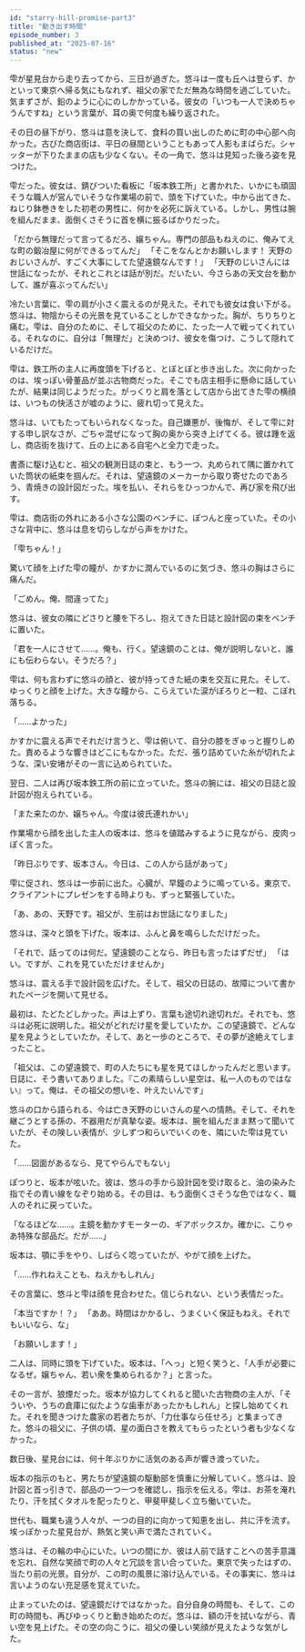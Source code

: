 ```yaml
---
id: "starry-hill-promise-part3"
title: "動き出す時間"
episode_number: 3
published_at: "2025-07-16"
status: "new"
---
```


雫が星見台から走り去ってから、三日が過ぎた。悠斗は一度も丘へは登らず、かといって東京へ帰る気にもなれず、祖父の家でただ無為な時間を過ごしていた。気まずさが、鉛のように心にのしかかっている。彼女の「いつも一人で決めちゃうんですね」という言葉が、耳の奥で何度も繰り返された。

その日の昼下がり、悠斗は意を決して、食料の買い出しのために町の中心部へ向かった。古びた商店街は、平日の昼間ということもあって人影もまばらだ。シャッターが下りたままの店も少なくない。その一角で、悠斗は見知った後ろ姿を見つけた。

雫だった。彼女は、錆びついた看板に「坂本鉄工所」と書かれた、いかにも頑固そうな職人が営んでいそうな作業場の前で、頭を下げていた。中から出てきた、ねじり鉢巻きをした初老の男性に、何かを必死に訴えている。しかし、男性は腕を組んだまま、面倒くさそうに首を横に振るばかりだった。

「だから無理だって言ってるだろ、嬢ちゃん。専門の部品もねえのに、俺みてえな町の鍛冶屋に何ができるってんだ」
「そこをなんとかお願いします！ 天野のおじいさんが、すごく大事にしてた望遠鏡なんです！」
「天野のじいさんには世話になったが、それとこれとは話が別だ。だいたい、今さらあの天文台を動かして、誰が喜ぶってんだい」

冷たい言葉に、雫の肩が小さく震えるのが見えた。それでも彼女は食い下がる。悠斗は、物陰からその光景を見ていることしかできなかった。胸が、ちりちりと痛む。雫は、自分のために、そして祖父のために、たった一人で戦ってくれている。それなのに、自分は「無理だ」と決めつけ、彼女を傷つけ、こうして隠れているだけだ。

雫は、鉄工所の主人に再度頭を下げると、とぼとぼと歩き出した。次に向かったのは、埃っぽい骨董品が並ぶ古物商だった。そこでも店主相手に懸命に話していたが、結果は同じようだった。がっくりと肩を落として店から出てきた雫の横顔は、いつもの快活さが嘘のように、疲れ切って見えた。

悠斗は、いてもたってもいられなくなった。自己嫌悪が、後悔が、そして雫に対する申し訳なさが、ごちゃ混ぜになって胸の奥から突き上げてくる。彼は踵を返し、商店街を抜けて、丘の上にある自宅へと全力で走った。

書斎に駆け込むと、祖父の観測日誌の束と、もう一つ、丸められて隅に置かれていた筒状の紙束を掴んだ。それは、望遠鏡のメーカーから取り寄せたのであろう、青焼きの設計図だった。埃を払い、それらをひっつかんで、再び家を飛び出す。

雫は、商店街の外れにある小さな公園のベンチに、ぽつんと座っていた。その小さな背中に、悠斗は息を切らしながら声をかけた。

「雫ちゃん！」

驚いて顔を上げた雫の瞳が、かすかに潤んでいるのに気づき、悠斗の胸はさらに痛んだ。

「ごめん。俺、間違ってた」

悠斗は、彼女の隣にどさりと腰を下ろし、抱えてきた日誌と設計図の束をベンチに置いた。

「君を一人にさせて……。俺も、行く。望遠鏡のことは、俺が説明しないと、誰にも伝わらない。そうだろ？」

雫は、何も言わずに悠斗の顔と、彼が持ってきた紙の束を交互に見た。そして、ゆっくりと顔を上げた。大きな瞳から、こらえていた涙がぽろりと一粒、こぼれ落ちる。

「……よかった」

かすかに震える声でそれだけ言うと、雫は俯いて、自分の膝をぎゅっと握りしめた。責めるような響きはどこにもなかった。ただ、張り詰めていた糸が切れたような、深い安堵がその一言に込められていた。

翌日、二人は再び坂本鉄工所の前に立っていた。悠斗の腕には、祖父の日誌と設計図が抱えられている。

「また来たのか、嬢ちゃん。今度は彼氏連れかい」

作業場から顔を出した主人の坂本は、悠斗を値踏みするように見ながら、皮肉っぽく言った。

「昨日ぶりです、坂本さん。今日は、この人から話があって」

雫に促され、悠斗は一歩前に出た。心臓が、早鐘のように鳴っている。東京で、クライアントにプレゼンをする時よりも、ずっと緊張していた。

「あ、あの、天野です。祖父が、生前はお世話になりました」

悠斗は、深々と頭を下げた。坂本は、ふんと鼻を鳴らしただけだった。

「それで、話ってのは何だ。望遠鏡のことなら、昨日も言ったはずだぜ」
「はい。ですが、これを見ていただけませんか」

悠斗は、震える手で設計図を広げた。そして、祖父の日誌の、故障について書かれたページを開いて見せる。

最初は、たどたどしかった。声は上ずり、言葉も途切れ途切れだ。それでも、悠斗は必死に説明した。祖父がどれだけ星を愛していたか。この望遠鏡で、どんな星を見ようとしていたか。そして、あと一歩のところで、その夢が途絶えてしまったこと。

「祖父は、この望遠鏡で、町の人たちにも星を見てほしかったんだと思います。日誌に、そう書いてありました。『この素晴らしい星空は、私一人のものではない』って。俺は、その祖父の想いを、叶えたいんです」

悠斗の口から語られる、今は亡き天野のじいさんの星への情熱。そして、それを継ごうとする孫の、不器用だが真摯な姿。坂本は、腕を組んだまま黙って聞いていたが、その険しい表情が、少しずつ和らいでいくのを、隣にいた雫は見ていた。

「……図面があるなら、見てやらんでもない」

ぽつりと、坂本が呟いた。彼は、悠斗の手から設計図を受け取ると、油の染みた指でその青い線をなぞり始める。その目は、もう面倒くさそうな色ではなく、職人のそれに戻っていた。

「なるほどな……。主鏡を動かすモーターの、ギアボックスか。確かに、こりゃあ特殊な部品だ。だが……」

坂本は、顎に手をやり、しばらく唸っていたが、やがて顔を上げた。

「……作れねえことも、ねえかもしれん」

その言葉に、悠斗と雫は顔を見合わせた。信じられない、という表情だった。

「本当ですか！？」
「ああ。時間はかかるし、うまくいく保証もねえ。それでもいいなら、な」

「お願いします！」

二人は、同時に頭を下げていた。坂本は、「へっ」と短く笑うと、「人手が必要になるぜ。嬢ちゃん、若い衆を集められるか？」と言った。

その一言が、狼煙だった。坂本が協力してくれると聞いた古物商の主人が、「そういや、うちの倉庫に似たような歯車があったかもしれん」と探し始めてくれた。それを聞きつけた農家の若者たちが、「力仕事なら任せろ」と集まってきた。悠斗の祖父に、子供の頃、星の面白さを教えてもらったという者も少なくなかった。

数日後、星見台には、何十年ぶりかに活気のある声が響き渡っていた。

坂本の指示のもと、男たちが望遠鏡の駆動部を慎重に分解していく。悠斗は、設計図と首っ引きで、部品の一つ一つを確認し、指示を伝える。雫は、お茶を淹れたり、汗を拭くタオルを配ったりと、甲斐甲斐しく立ち働いていた。

世代も、職業も違う人々が、一つの目的に向かって知恵を出し、共に汗を流す。埃っぽかった星見台が、熱気と笑い声で満たされていく。

悠斗は、その輪の中心にいた。いつの間にか、彼は人前で話すことへの苦手意識を忘れ、自然な笑顔で町の人々と冗談を言い合っていた。東京で失ったはずの、当たり前の光景。自分が、この町の風景に溶け込んでいる。その事実に、悠斗は言いようのない充足感を覚えていた。

止まっていたのは、望遠鏡だけではなかった。自分自身の時間も、そして、この町の時間も、再びゆっくりと動き始めたのだ。悠斗は、額の汗を拭いながら、青い空を見上げた。その空の向こうに、祖父の優しい笑顔が見えたような気がした。
